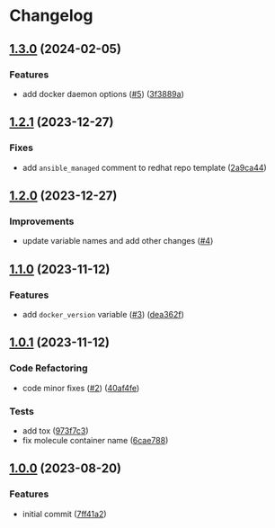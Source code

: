 # Changelog

## [1.3.0](https://github.com/antmelekhin/ansible-role-docker/compare/v1.2.1...v1.3.0) (2024-02-05)


### Features

* add docker daemon options ([#5](https://github.com/antmelekhin/ansible-role-docker/issues/5)) ([3f3889a](https://github.com/antmelekhin/ansible-role-docker/commit/3f3889a16a30bb1cf4f54ffb0a82d6add3220d96))

## [1.2.1](https://github.com/antmelekhin/ansible-role-docker/compare/v1.2.0...v1.2.1) (2023-12-27)


### Fixes

* add `ansible_managed` comment to redhat repo template ([2a9ca44](https://github.com/antmelekhin/ansible-role-docker/commit/2a9ca4431781c8d29ec27c8427beae0bc94075f6))

## [1.2.0](https://github.com/antmelekhin/ansible-role-docker/compare/v1.1.0...v1.2.0) (2023-12-27)

### Improvements

* update variable names and add other changes ([#4](https://github.com/antmelekhin/ansible-role-docker/issues/4))

## [1.1.0](https://github.com/antmelekhin/ansible-role-docker/compare/v1.0.1...v1.1.0) (2023-11-12)

### Features

* add `docker_version` variable ([#3](https://github.com/antmelekhin/ansible-role-docker/issues/3)) ([dea362f](https://github.com/antmelekhin/ansible-role-docker/commit/dea362f97132a09ac0613eaec598fc08861957e7))

## [1.0.1](https://github.com/antmelekhin/ansible-role-docker/compare/v1.0.0...v1.0.1) (2023-11-12)

### Code Refactoring

* code minor fixes ([#2](https://github.com/antmelekhin/ansible-role-docker/issues/2)) ([40af4fe](https://github.com/antmelekhin/ansible-role-docker/commit/40af4fe4cb23c5bedcdb326af5edb6aeb995c46a))

### Tests

* add tox ([973f7c3](https://github.com/antmelekhin/ansible-role-docker/commit/973f7c3c0dfe0d9752ca0b11f0130ef42b3c40d6))
* fix molecule container name ([6cae788](https://github.com/antmelekhin/ansible-role-docker/commit/6cae7882ac1009f9a3b782f9f245b0c1c139fb16))

## [1.0.0](https://github.com/antmelekhin/ansible-role-docker/compare/...v1.0.0) (2023-08-20)

### Features

* initial commit ([7ff41a2](https://github.com/antmelekhin/ansible-role-docker/commit/7ff41a2d8cbcae3a86b1b22846724188faea41d2))

